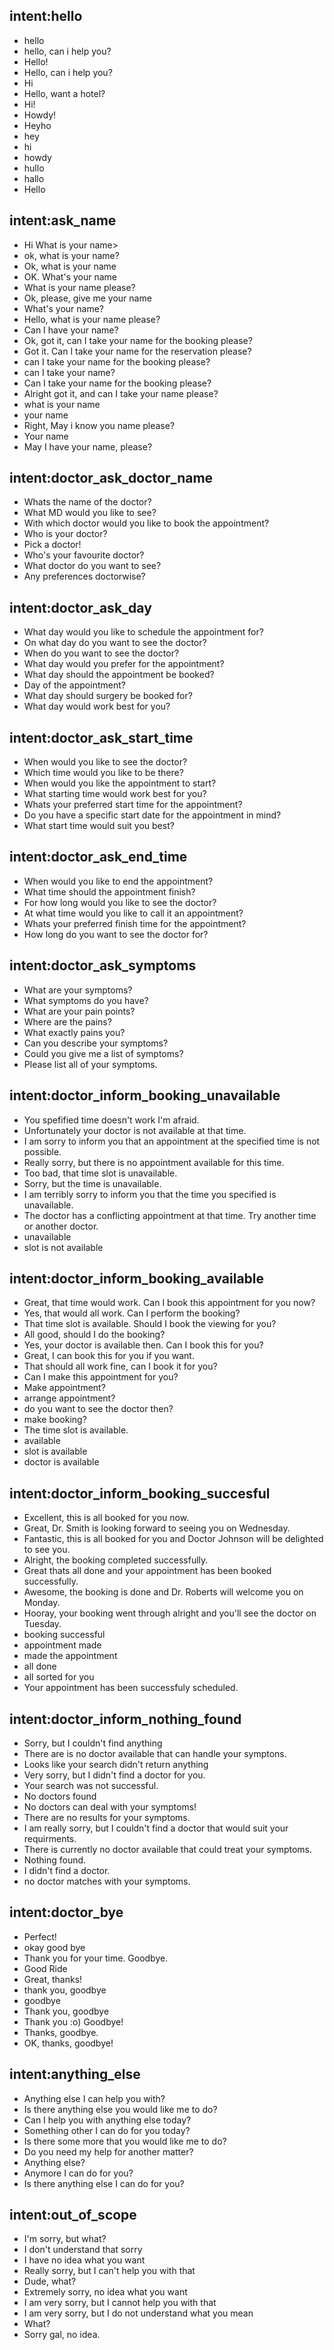 ## intent:hello
- hello
- hello, can i help you?
- Hello!
- Hello, can i help you?
- Hi
- Hello, want a hotel?
- Hi!
- Howdy!
- Heyho
- hey
- hi
- howdy
- hullo
- hallo
- Hello

## intent:ask_name
- Hi What is your name>
- ok, what is your name?
- Ok, what is your name
- OK. What's your name 
- What is your name please?
- Ok, please, give me your name
- What's your name?
- Hello, what is your name please?
- Can I have your name?
- Ok, got it, can I take your name for the booking please?
- Got it. Can I take your name for the reservation please?
- can I take your name for the booking please?
- can I take your name?
- Can I take your name for the booking please?
- Alright got it, and can I take your name please?
- what is your name
- your name
- Right, May i know you name please?
- Your name
- May I have your name, please?

## intent:doctor_ask_doctor_name
- Whats the name of the doctor?
- What MD would you like to see?
- With which doctor would you like to book the appointment?
- Who is your doctor?
- Pick a doctor!
- Who's your favourite doctor?
- What doctor do you want to see?
- Any preferences doctorwise?

## intent:doctor_ask_day
- What day would you like to schedule the appointment for?
- On what day do you want to see the doctor?
- When do you want to see the doctor?
- What day would you prefer for the appointment?
- What day should the appointment be booked?
- Day of the appointment?
- What day should surgery be booked for?
- What day would work best for you?

## intent:doctor_ask_start_time
- When would you like to see the doctor?
- Which time would you like to be there?
- When would you like the appointment to start?
- What starting time would work best for you?
- Whats your preferred start time for the appointment?
- Do you have a specific start date for the appointment in mind?
- What start time would suit you best?

## intent:doctor_ask_end_time
- When would you like to end the appointment?
- What time should the appointment finish?
- For how long would you like to see the doctor?
- At what time would you like to call it an appointment?
- Whats your preferred finish time for the appointment?
- How long do you want to see the doctor for?

## intent:doctor_ask_symptoms
- What are your symptoms?
- What symptoms do you have?
- What are your pain points?
- Where are the pains?
- What exactly pains you?
- Can you describe your symptoms?
- Could you give me a list of symptoms?
- Please list all of your symptoms.

## intent:doctor_inform_booking_unavailable
- You spefified time doesn't work I'm afraid.
- Unfortunately your doctor is not available at that time.
- I am sorry to inform you that an appointment at the specified time is not possible.
- Really sorry, but there is no appointment available for this time.
- Too bad, that time slot is unavailable.
- Sorry, but the time is unavailable.
- I am terribly sorry to inform you that the time you specified is unavailable.
- The doctor has a conflicting appointment at that time. Try another time or another doctor.
- unavailable
- slot is not available

## intent:doctor_inform_booking_available
- Great, that time would work. Can I book this appointment for you now?
- Yes, that would all work. Can I perform the booking?
- That time slot is available. Should I book the viewing for you?
- All good, should I do the booking?
- Yes, your doctor is available then. Can I book this for you?
- Great, I can book this for you if you want.
- That should all work fine, can I book it for you?
- Can I make this appointment for you?
- Make appointment?
- arrange appointment?
- do you want to see the doctor then?
- make booking?
- The time slot is available.
- available
- slot is available
- doctor is available

## intent:doctor_inform_booking_succesful
- Excellent, this is all booked for you now.
- Great, Dr. Smith is looking forward to seeing you on Wednesday.
- Fantastic, this is all booked for you and Doctor Johnson will be delighted to see you.
- Alright, the booking completed successfully.
- Great thats all done and your appointment has been booked successfully.
- Awesome, the booking is done and Dr. Roberts will welcome you on Monday.
- Hooray, your booking went through alright and you'll see the doctor on Tuesday.
- booking successful
- appointment made
- made the appointment
- all done
- all sorted for you
- Your appointment has been successfuly scheduled.

## intent:doctor_inform_nothing_found
- Sorry, but I couldn't find anything
- There are is no doctor available that can handle your symptons.
- Looks like your search didn't return anything
- Very sorry, but I didn't find a doctor for you.
- Your search was not successful.
- No doctors found
- No doctors can deal with your symptoms!
- There are no results for your symptoms.
- I am really sorry, but I couldn't find a doctor that would suit your requirments.
- There is currently no doctor available that could treat your symptoms.
- Nothing found.
- I didn't find a doctor.
- no doctor matches with your symptoms.

## intent:doctor_bye
- Perfect!
- okay good bye
- Thank you for your time. Goodbye.
- Good Ride
- Great, thanks!
- thank you, goodbye
- goodbye
- Thank you, goodbye
- Thank you :o) Goodbye!
- Thanks, goodbye.
- OK, thanks, goodbye!

## intent:anything_else
- Anything else I can help you with?
- Is there anything else you would like me to do?
- Can I help you with anything else today?
- Something other I can do for you today?
- Is there some more that you would like me to do?
- Do you need my help for another matter?
- Anything else?
- Anymore I can do for you?
- Is there anything else I can do for you?

## intent:out_of_scope
- I'm sorry, but what?
- I don't understand that sorry
- I have no idea what you want
- Really sorry, but I can't help you with that
- Dude, what?
- Extremely sorry, no idea what you want
- I am very sorry, but I cannot help you with that
- I am very sorry, but I do not understand what you mean
- What?
- Sorry gal, no idea.